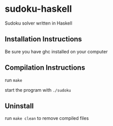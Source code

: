 # sudoku-haskell
Sudoku solver written in Haskell

## Installation Instructions
Be sure you have ghc installed on your computer

## Compilation Instructions
run `make`

start the program with `./sudoku`

## Uninstall
run `make clean` to remove compiled files
